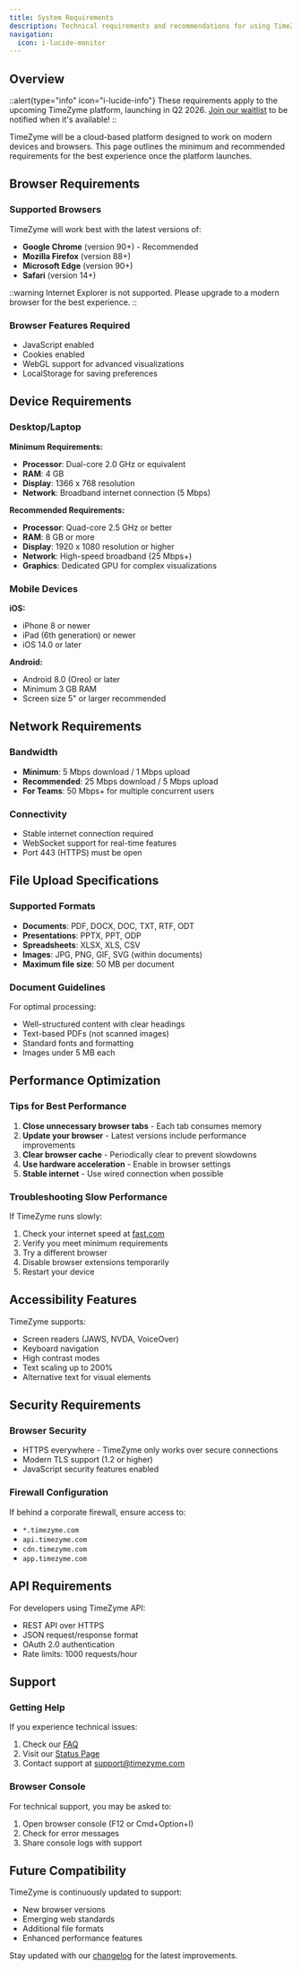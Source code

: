 ```yaml
---
title: System Requirements
description: Technical requirements and recommendations for using TimeZyme
navigation:
  icon: i-lucide-monitor
---
```


## Overview

::alert{type="info" icon="i-lucide-info"}
These requirements apply to the upcoming TimeZyme platform, launching in Q2 2026. [Join our waitlist](/) to be notified when it's available!
::

TimeZyme will be a cloud-based platform designed to work on modern devices and browsers. This page outlines the minimum and recommended requirements for the best experience once the platform launches.

## Browser Requirements

### Supported Browsers

TimeZyme will work best with the latest versions of:

- **Google Chrome** (version 90+) - Recommended
- **Mozilla Firefox** (version 88+)
- **Microsoft Edge** (version 90+)
- **Safari** (version 14+)

::warning
Internet Explorer is not supported. Please upgrade to a modern browser for the best experience.
::

### Browser Features Required

- JavaScript enabled
- Cookies enabled
- WebGL support for advanced visualizations
- LocalStorage for saving preferences

## Device Requirements

### Desktop/Laptop

**Minimum Requirements:**
- **Processor**: Dual-core 2.0 GHz or equivalent
- **RAM**: 4 GB
- **Display**: 1366 x 768 resolution
- **Network**: Broadband internet connection (5 Mbps)

**Recommended Requirements:**
- **Processor**: Quad-core 2.5 GHz or better
- **RAM**: 8 GB or more
- **Display**: 1920 x 1080 resolution or higher
- **Network**: High-speed broadband (25 Mbps+)
- **Graphics**: Dedicated GPU for complex visualizations

### Mobile Devices

**iOS:**
- iPhone 8 or newer
- iPad (6th generation) or newer
- iOS 14.0 or later

**Android:**
- Android 8.0 (Oreo) or later
- Minimum 3 GB RAM
- Screen size 5" or larger recommended

## Network Requirements

### Bandwidth

- **Minimum**: 5 Mbps download / 1 Mbps upload
- **Recommended**: 25 Mbps download / 5 Mbps upload
- **For Teams**: 50 Mbps+ for multiple concurrent users

### Connectivity

- Stable internet connection required
- WebSocket support for real-time features
- Port 443 (HTTPS) must be open

## File Upload Specifications

### Supported Formats

- **Documents**: PDF, DOCX, DOC, TXT, RTF, ODT
- **Presentations**: PPTX, PPT, ODP
- **Spreadsheets**: XLSX, XLS, CSV
- **Images**: JPG, PNG, GIF, SVG (within documents)
- **Maximum file size**: 50 MB per document

### Document Guidelines

For optimal processing:
- Well-structured content with clear headings
- Text-based PDFs (not scanned images)
- Standard fonts and formatting
- Images under 5 MB each

## Performance Optimization

### Tips for Best Performance

1. **Close unnecessary browser tabs** - Each tab consumes memory
2. **Update your browser** - Latest versions include performance improvements
3. **Clear browser cache** - Periodically clear to prevent slowdowns
4. **Use hardware acceleration** - Enable in browser settings
5. **Stable internet** - Use wired connection when possible

### Troubleshooting Slow Performance

If TimeZyme runs slowly:

1. Check your internet speed at [fast.com](https://fast.com)
2. Verify you meet minimum requirements
3. Try a different browser
4. Disable browser extensions temporarily
5. Restart your device

## Accessibility Features

TimeZyme supports:
- Screen readers (JAWS, NVDA, VoiceOver)
- Keyboard navigation
- High contrast modes
- Text scaling up to 200%
- Alternative text for visual elements

## Security Requirements

### Browser Security

- HTTPS everywhere - TimeZyme only works over secure connections
- Modern TLS support (1.2 or higher)
- JavaScript security features enabled

### Firewall Configuration

If behind a corporate firewall, ensure access to:
- `*.timezyme.com`
- `api.timezyme.com`
- `cdn.timezyme.com`
- `app.timezyme.com`

## API Requirements

For developers using TimeZyme API:

- REST API over HTTPS
- JSON request/response format
- OAuth 2.0 authentication
- Rate limits: 1000 requests/hour

## Support

### Getting Help

If you experience technical issues:

1. Check our [FAQ](/docs/troubleshooting/faq)
2. Visit our [Status Page](https://status.timezyme.com)
3. Contact support at support@timezyme.com

### Browser Console

For technical support, you may be asked to:
1. Open browser console (F12 or Cmd+Option+I)
2. Check for error messages
3. Share console logs with support

## Future Compatibility

TimeZyme is continuously updated to support:
- New browser versions
- Emerging web standards
- Additional file formats
- Enhanced performance features

Stay updated with our [changelog](/changelog) for the latest improvements.